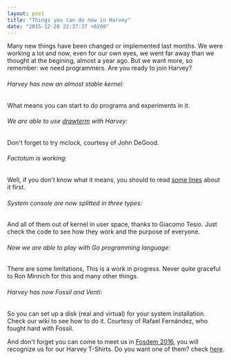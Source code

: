 ```yaml
---
layout: post
title: "Things you can do now in Harvey"
date: "2015-12-20 22:37:37 +0200"
---
```


Many new things have been changed or implemented last months. We were working a lot and now, even for our own eyes, we went far away than we thought at the begining, almost a year ago. But we want more, so remember: we need programmers. Are you ready to join Harvey?

###### Harvey has now an almost stable kernel:

  What means you can start to do programs and experiments in it.

###### We are able to use [drawterm](https://github.com/0intro/drawterm) with Harvey:

  Don't forget to try mclock, courtesy of John DeGood.

###### Factotum is working:

  Well, if you don't know what it means, you should to read [some lines](http://plan9.bell-labs.com/plan9/factotum.html) about it first.

###### System console are now splitted in three types:

  And all of them out of kernel in user space, thanks to Giacomo Tesio. Just check the code to see how they work and the purpose of everyone.

###### Now we are able to play with Go programming language:

  There are some limitations, This is a work in progress. Never quite graceful to Ron Minnich for this and many other things.

###### Harvey has now Fossil and Venti:

  So you can set up a disk (real and virtual) for your system installation. Check our wiki to see how to do it. Courtesy of Rafael Fernández, who fought hard with Fossil.

And don't forget you can come to meet us in [Fosdem 2016](http://fosdem.org), you will recognize us for our Harvey T-Shirts. Do you want one of them? check [here](http://www.zazzle.com/harvey_os_supplies).
